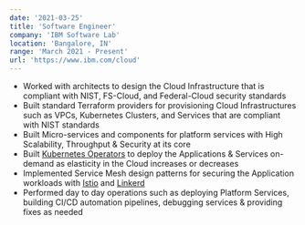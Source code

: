 ```yaml
---
date: '2021-03-25'
title: 'Software Engineer'
company: 'IBM Software Lab'
location: 'Bangalore, IN'
range: 'March 2021 - Present'
url: 'https://www.ibm.com/cloud'
---
```


- Worked with architects to design the Cloud Infrastructure that is compliant with NIST, FS-Cloud, and Federal-Cloud security standards
- Built standard Terraform providers for provisioning Cloud Infrastructures such as VPCs, Kubernetes Clusters, and Services that are compliant with NIST standards
- Built Micro-services and components for platform services with High Scalability, Throughput & Security at its core
- Built [Kubernetes Operators](https://kubernetes.io/docs/concepts/extend-kubernetes/operator/) to deploy the Applications & Services on-demand as elasticity in the Cloud increases or decreases
- Implemented Service Mesh design patterns for securing the Application workloads with [Istio](https://istio.io/) and [Linkerd](https://linkerd.io/)
- Performed day to day operations such as deploying Platform Services, building CI/CD automation pipelines, debugging services & providing fixes as needed
